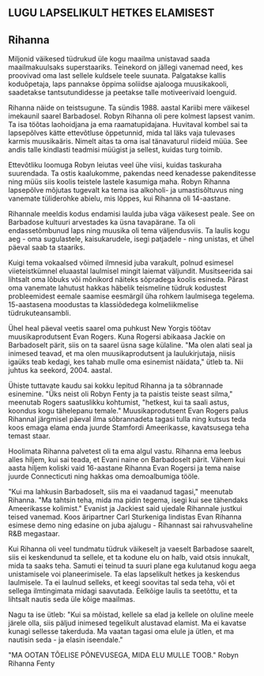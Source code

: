 ## LUGU LAPSELIKULT HETKES ELAMISEST
## Rihanna

Miljonid väikesed tüdrukud üle kogu maailma unistavad saada maailmakuulsaks superstaariks. Teinekord on jällegi vanemad need, kes proovivad oma last sellele kuldsele teele suunata. Palgatakse kallis koduõpetaja, laps pannakse õppima soliidse ajalooga muusikakooli, saadetakse tantsutundidesse ja peetakse talle motiveerivaid loenguid.

Rihanna näide on teistsugune. Ta sündis 1988. aastal Kariibi mere väikesel imekaunil saarel Barbadosel. Robyn Rihanna oli pere kolmest lapsest vanim. Ta isa töõtas laohoidjana ja ema raamatupidajana. Huvitaval kombel sai ta lapsepõlves kätte ettevõtluse õppetunnid, mida tal läks vaja tulevases karmis muusikaäris. Nimelt aitas ta oma isal tänavaturul riideid müüa. See andis talle kindlasti teadmisi müügist ja sellest, kuidas turg toimib.

Ettevõtliku loomuga Robyn leiutas veel ühe viisi, kuidas taskuraha suurendada. Ta ostis kaalukomme, pakendas need kenadesse pakenditesse ning müüs siis koolis teistele lastele kasumiga maha. Robyn Rihanna lapsepõlve mõjutas tugevalt ka tema isa alkoholi- ja umastisõltuvus ning vanemate tüliderohke abielu, mis lõppes, kui Rihanna oli 14-aastane.

Rihannale meeldis kodus endamisi laulda juba väga väikesest peale. See on Barbadose kultuuri arvestades ka üsna tavapärane. Ta oli endassetõmbunud laps ning muusika oli tema väljendusviis. Ta laulis kogu aeg - oma sugulastele, kaisukarudele, isegi patjadele - ning unistas, et ühel päeval saab ta staariks.

Kuigi tema vokaalsed võimed ilmnesid juba varakult, polnud esimesel viieteistkümnel eluaastal laulmisel mingit laiemat väljundit. Musitseerida sai lihtsalt oma lõbuks või mõnikord näiteks sõpradega koolis esineda. Pärast oma vanemate lahutust hakkas häbelik teismeline tüdruk kodustest probleemidest eemale saamise eesmärgil üha rohkem laulmisega tegelema. 15-aastasena moodustas ta klassiõdedega kolmeliikmelise tüdrukuteansambli.

Ühel heal päeval veetis saarel oma puhkust New Yorgis töötav muusikaprodutsent Evan Rogers. Kuna Rogersi abikaasa Jackie on Barbadoselt pärit, siis on ta saarel üsna sage külaline. "Ma olen alati seal ja inimesed teavad, et ma olen muusikaprodutsent ja laulukirjutaja, niisis igaüks teab kedagi, kes tahab mulle oma esinemist näidata," ütleb ta. Nii juhtus ka seekord, 2004. aastal.

Ühiste tuttavate kaudu sai kokku lepitud Rihanna ja ta sõbrannade esinemine. "Üks neist oli Robyn Fenty ja ta paistis teiste seast silma," meenutab Rogers saatuslikku kohtumist, "hetkest, kui ta saali astus, koondus kogu tähelepanu temale." Muusikaprodutsent Evan Rogers palus Rihannal järgmisel päeval ilma sõbrannadeta tagasi tulla ning kutsus teda koos emaga elama enda juurde Stamfordi Ameerikasse, kavatsusega teha temast staar.

Hoolimata Rihanna palvetest oli ta ema algul vastu. Rihanna ema leebus alles hiljem, kui sai teada, et Evani naine on Barbadoselt pärit. Vähem kui aasta hiljem koliski vaid 16-aastane Rihanna Evan Rogersi ja tema naise juurde Connecticuti ning hakkas oma demoalbumiga tööle.

"Kui ma lahkusin Barbadoselt, siis ma ei vaadanud tagasi," meenutab Rihanna. "Ma tahtsin teha, mida ma pidin tegema, isegi kui see tähendaks Ameerikasse kolimist." Evanist ja Jackiest said ujedale Rihannale justkui teised vanemad. Koos äripartner Carl Sturkeniga lindistas Evan Rihanna esimese demo ning edasine on juba ajalugu - Rihannast sai rahvusvaheline R&B megastaar.

Kui Rihanna oli veel tundmatu tüdruk väikeselt ja vaeselt Barbadose saarelt, siis ei keskendunud ta sellele, et ta kodune elu on halb, vaid otsis innukalt, mida ta saaks teha. Samuti ei teinud ta suuri plane ega kulutanud kogu aega unistamisele voi planeerimisele. Ta elas lapselikult hetkes ja keskendus laulmisele. Ta ei laulnud selleks, et keegi soovitas tal seda teha, või et sellega ilmtingimata midagi saavutada. Eelkõige laulis ta seetõttu, et ta lihtsalt nautis seda üle kõige maailmas.

Nagu ta ise ütleb: "Kui sa mõistad, kellele sa elad ja kellele on oluline meele järele olla, siis päljud inimesed tegelikult alustavad elamist. Ma ei kavatse kunagi sellesse takerduda. Ma vaatan tagasi oma elule ja ütlen, et ma nautisin seda - ja elasin iseendale."

"MA OOTAN TÕELISE PÕNEVUSEGA, MIDA ELU MULLE TOOB." Robyn Rihanna Fenty
